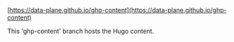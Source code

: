 [https://data-plane.github.io/ghp-content](https://data-plane.github.io/ghp-content) 

This 'ghp-content' branch hosts the Hugo content.
